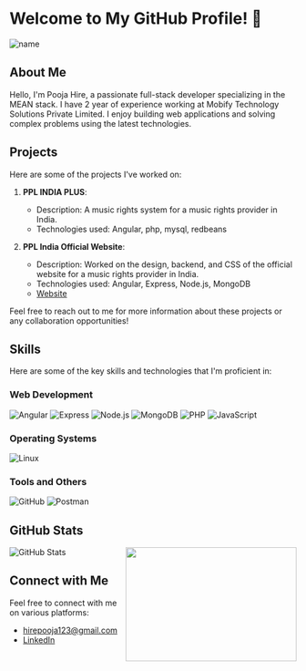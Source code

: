 # Welcome to My GitHub Profile! 👋
![name](https://github.com/poojahire/poojahire/assets/106371057/be3936df-1653-43e0-92e7-e69c296a630b)

## About Me
Hello, I'm Pooja Hire, a passionate full-stack developer specializing in the MEAN stack. I have 2 year of experience working at Mobify Technology Solutions Private Limited. I enjoy building web applications and solving complex problems using the latest technologies.

## Projects

Here are some of the projects I've worked on:

1. **PPL INDIA PLUS**:
   - Description: A music rights system for a music rights provider in India.
   - Technologies used: Angular, php, mysql, redbeans

2. **PPL India Official Website**:
   - Description: Worked on the design, backend, and CSS of the official website for a music rights provider in India.
   - Technologies used: Angular, Express, Node.js, MongoDB
   - [Website](https://pplindia.org/)


Feel free to reach out to me for more information about these projects or any collaboration opportunities!

## Skills

Here are some of the key skills and technologies that I'm proficient in:

### Web Development
![Angular](https://img.icons8.com/color/48/000000/angularjs.png "Angular") ![Express](https://img.icons8.com/office/48/000000/api-settings.png "Express") ![Node.js](https://img.icons8.com/color/48/000000/nodejs.png "Node.js") ![MongoDB](https://img.icons8.com/color/48/000000/mongodb.png "MongoDB") ![PHP](https://img.icons8.com/officexs/48/000000/php.png "PHP") ![JavaScript](https://img.icons8.com/color/48/000000/javascript.png "JavaScript")


### Operating Systems
![Linux](https://img.icons8.com/color/48/000000/linux.png "Linux")

### Tools and Others
![GitHub](https://img.icons8.com/material-outlined/48/000000/github.png "GitHub") ![Postman](https://img.icons8.com/color/48/000000/postman.png "Postman")


## GitHub Stats

![GitHub Stats](https://github-readme-stats.vercel.app/api?username=poojahire&show_icons=true&theme=radical) <img src="https://github.com/poojahire/poojahire/assets/106371057/aeb931c8-8258-4e2c-a431-19b1ef0e3b0d" align="right" width="300" height="200">
## Connect with Me

Feel free to connect with me on various platforms:

- hirepooja123@gmail.com
- [LinkedIn](https://www.linkedin.com/in/poojahire/)

